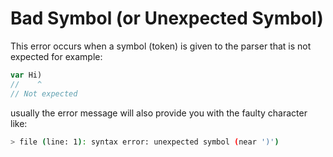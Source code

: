 # Bad Symbol (or Unexpected Symbol)
This error occurs when a symbol (token) is given to the parser that is not expected for example:
```js
var Hi)
//    ^
// Not expected
```
usually the error message will also provide you with the faulty character like:
```bash
> file (line: 1): syntax error: unexpected symbol (near ')')
```